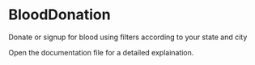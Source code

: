 # BloodDonation
Donate or signup for blood using filters according to your state and city

Open the documentation file for a detailed explaination.
